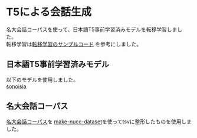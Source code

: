 # T5による会話生成
名大会話コーパスを使って、日本語T5事前学習済みモデルを転移学習しました。  
転移学習は[転移学習のサンプルコード](https://colab.research.google.com/github/sonoisa/t5-japanese/blob/main/t5_japanese_article_generation.ipynb)
を参考にしました。
## 日本語T5事前学習済みモデル
以下のモデルを使用しました。  
[sonoisia](https://huggingface.co/sonoisa/t5-base-japanese)
## 名大会話コーパス
[名大会話コーパス](https://mmsrv.ninjal.ac.jp/nucc/)を
[make-nucc-dataset](https://github.com/Jinyamyzk/make-nucc-dataset)を使ってtsvに整形したものを使用しました。
